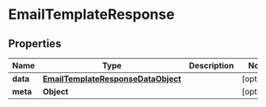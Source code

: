 

# EmailTemplateResponse


## Properties

| Name | Type | Description | Notes |
|------------ | ------------- | ------------- | -------------|
|**data** | [**EmailTemplateResponseDataObject**](EmailTemplateResponseDataObject.md) |  |  [optional] |
|**meta** | **Object** |  |  [optional] |



